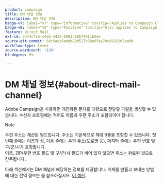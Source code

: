 ```yaml
---
product: campaign
title: DM 채널 정보
description: DM 채널 정보
badge-v7: label="v7" type="Informative" tooltip="Applies to Campaign Classic v7"
badge-v8: label="v8" type="Positive" tooltip="Also applies to Campaign v8"
feature: Direct Mail
exl-id: 6474cf2e-c4db-4430-b001-18bf4911b0ea
source-git-commit: 6dc6aeb5adeb82d527b39a05ee70a9926205ea0b
workflow-type: tm+mt
source-wordcount: '130'
ht-degree: 9%

---
```


# DM 채널 정보{#about-direct-mail-channel}



Adobe Campaign을 사용하면 개인화된 문자를 대량으로 전달할 파일을 생성할 수 있습니다. 수신자 프로필에는 적어도 이름과 우편 주소가 포함되어야 합니다.

>[!NOTE]
>
>우편 주소는 계산된 필드입니다. 주소는 기본적으로 최대 6줄을 포함할 수 있습니다. 첫 번째 줄에는 이름과 성, 다음 줄에는 우편 주소(도로명 등), 마지막 줄에는 우편 번호 및 구/군/시가 포함됩니다.\
>이름, ZIP/우편 번호 필드 및 구/군/시 필드가 비어 있지 않으면 주소는 완료된 것으로 간주됩니다.

아래 섹션에서는 DM 채널에 해당하는 정보를 제공합니다. 게재를 만들고 보내는 방법에 대한 전역 정보는 을 참조하십시오. [이 섹션](steps-about-delivery-creation-steps.md).
